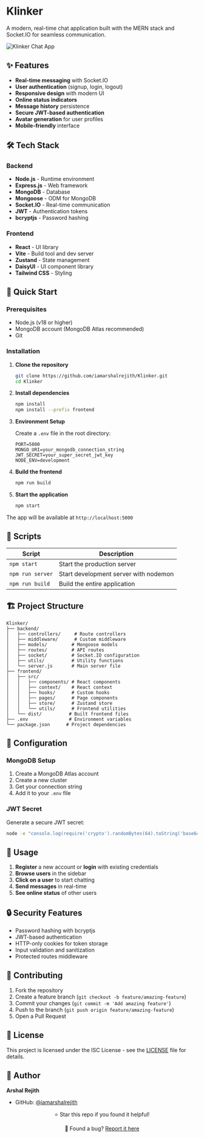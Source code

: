 # Klinker 

A modern, real-time chat application built with the MERN stack and Socket.IO for seamless communication.

![Klinker Chat App]()

## ✨ Features

- **Real-time messaging** with Socket.IO
- **User authentication** (signup, login, logout)
- **Responsive design** with modern UI
- **Online status indicators**
- **Message history** persistence
- **Secure JWT-based authentication**
- **Avatar generation** for user profiles
- **Mobile-friendly** interface

## 🛠️ Tech Stack

### Backend
- **Node.js** - Runtime environment
- **Express.js** - Web framework
- **MongoDB** - Database
- **Mongoose** - ODM for MongoDB
- **Socket.IO** - Real-time communication
- **JWT** - Authentication tokens
- **bcryptjs** - Password hashing

### Frontend
- **React** - UI library
- **Vite** - Build tool and dev server
- **Zustand** - State management
- **DaisyUI** - UI component library
- **Tailwind CSS** - Styling

## 🚀 Quick Start

### Prerequisites
- Node.js (v18 or higher)
- MongoDB account (MongoDB Atlas recommended)
- Git

### Installation

1. **Clone the repository**
   ```bash
   git clone https://github.com/iamarshalrejith/Klinker.git
   cd Klinker
   ```

2. **Install dependencies**
   ```bash
   npm install
   npm install --prefix frontend
   ```

3. **Environment Setup**
   
   Create a `.env` file in the root directory:
   ```env
   PORT=5000
   MONGO_URI=your_mongodb_connection_string
   JWT_SECRET=your_super_secret_jwt_key
   NODE_ENV=development
   ```

4. **Build the frontend**
   ```bash
   npm run build
   ```

5. **Start the application**
   ```bash
   npm start
   ```

The app will be available at `http://localhost:5000`

## 📝 Scripts

| Script | Description |
|--------|-------------|
| `npm start` | Start the production server |
| `npm run server` | Start development server with nodemon |
| `npm run build` | Build the entire application |

## 🏗️ Project Structure

```
Klinker/
├── backend/
│   ├── controllers/     # Route controllers
│   ├── middleware/      # Custom middleware
│   ├── models/         # Mongoose models
│   ├── routes/         # API routes
│   ├── socket/         # Socket.IO configuration
│   ├── utils/          # Utility functions
│   └── server.js       # Main server file
├── frontend/
│   ├── src/
│   │   ├── components/ # React components
│   │   ├── context/    # React context
│   │   ├── hooks/      # Custom hooks
│   │   ├── pages/      # Page components
│   │   ├── store/      # Zustand store
│   │   └── utils/      # Frontend utilities
│   └── dist/          # Built frontend files
├── .env               # Environment variables
└── package.json      # Project dependencies
```

## 🔧 Configuration

### MongoDB Setup
1. Create a MongoDB Atlas account
2. Create a new cluster
3. Get your connection string
4. Add it to your `.env` file

### JWT Secret
Generate a secure JWT secret:
```bash
node -e "console.log(require('crypto').randomBytes(64).toString('base64'))"
```

## 📱 Usage

1. **Register** a new account or **login** with existing credentials
2. **Browse users** in the sidebar
3. **Click on a user** to start chatting
4. **Send messages** in real-time
5. **See online status** of other users

## 🔒 Security Features

- Password hashing with bcryptjs
- JWT-based authentication
- HTTP-only cookies for token storage
- Input validation and sanitization
- Protected routes middleware

## 🤝 Contributing

1. Fork the repository
2. Create a feature branch (`git checkout -b feature/amazing-feature`)
3. Commit your changes (`git commit -m 'Add amazing feature'`)
4. Push to the branch (`git push origin feature/amazing-feature`)
5. Open a Pull Request

## 📄 License

This project is licensed under the ISC License - see the [LICENSE](LICENSE) file for details.

## 👤 Author

**Arshal Rejith**
- GitHub: [@iamarshalrejith](https://github.com/iamarshalrejith)


<div align="center">
  <p>⭐ Star this repo if you found it helpful!</p>
  <p>🐛 Found a bug? <a href="https://github.com/iamarshalrejith/Klinker/issues">Report it here</a></p>
</div>